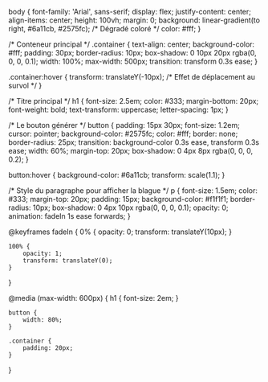 body {
    font-family: 'Arial', sans-serif;
    display: flex;
    justify-content: center;
    align-items: center;
    height: 100vh;
    margin: 0;
    background: linear-gradient(to right, #6a11cb, #2575fc); /* Dégradé coloré */
    color: #fff;
}

/* Conteneur principal */
.container {
    text-align: center;
    background-color: #fff;
    padding: 30px;
    border-radius: 10px;
    box-shadow: 0 10px 20px rgba(0, 0, 0, 0.1);
    width: 100%;
    max-width: 500px;
    transition: transform 0.3s ease;
}

.container:hover {
    transform: translateY(-10px); /* Effet de déplacement au survol */
}

/* Titre principal */
h1 {
    font-size: 2.5em;
    color: #333;
    margin-bottom: 20px;
    font-weight: bold;
    text-transform: uppercase;
    letter-spacing: 1px;
}

/* Le bouton générer */
button {
    padding: 15px 30px;
    font-size: 1.2em;
    cursor: pointer;
    background-color: #2575fc;
    color: #fff;
    border: none;
    border-radius: 25px;
    transition: background-color 0.3s ease, transform 0.3s ease;
    width: 60%;
    margin-top: 20px;
    box-shadow: 0 4px 8px rgba(0, 0, 0, 0.2);
}

button:hover {
    background-color: #6a11cb;
    transform: scale(1.1);
}

/* Style du paragraphe pour afficher la blague */
p {
    font-size: 1.5em;
    color: #333;
    margin-top: 20px;
    padding: 15px;
    background-color: #f1f1f1;
    border-radius: 10px;
    box-shadow: 0 4px 10px rgba(0, 0, 0, 0.1);
    opacity: 0;
    animation: fadeIn 1s ease forwards;
}

@keyframes fadeIn {
    0% {
        opacity: 0;
        transform: translateY(10px);
    }

    100% {
        opacity: 1;
        transform: translateY(0);
    }
}


@media (max-width: 600px) {
    h1 {
        font-size: 2em;
    }

    button {
        width: 80%;
    }

    .container {
        padding: 20px;
    }
}

